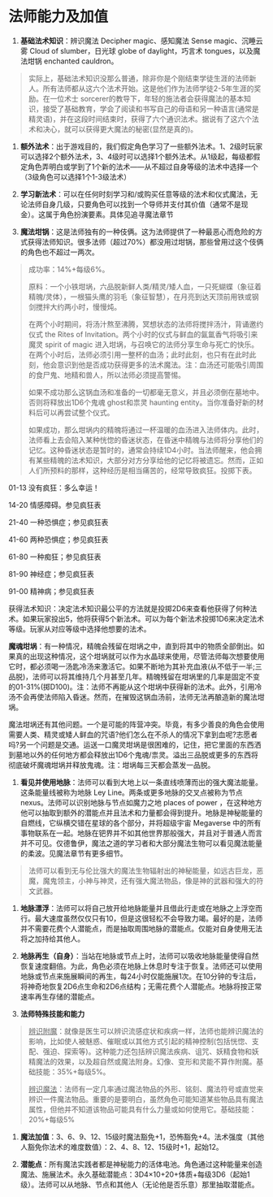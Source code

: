 # 法师能力及加值

1.  **基础法术知识**：辨识魔法 Decipher magic、感知魔法 Sense
    magic、沉睡云雾 Cloud of slumber，日光球 globe of daylight，巧言术
    tongues，以及魔法坩锅 enchanted cauldron。

> 实际上，基础法术知识没那么普通，除非你是个刚结束学徒生涯的法师新人。所有法师都从这六个法术开始。这是他们作为法师学徒2-5年生涯的奖励。在一位术士
> sorcerer的教导下，年轻的施法者会获得魔法的基本知识，接受了基础教育，学会了阅读和书写自己的母语和另一种语言(通常是精灵语)，并在这段时间结束时，获得了六个通识法术。据说有了这六个法术和决心，就可以获得更大魔法的秘密(显然是真的)。

1.  **额外法术**：出于游戏目的，我们假定角色学习了一些额外法术。1、2级时玩家可以选择2个额外法术，3、4级时可以选择1个额外法术。从1级起，每级都假定角色弄明白或学到了1个新的法术——从不超过自身等级的法术中选择一个（3级角色可以选择1个1-3级法术）

2.  **学习新法术**：可以在任何时刻学习和/或购买任意等级的法术和仪式魔法，无论法师自身几级，只要角色可以找到一个导师并支付其价值（通常不是现金）。这属于角色扮演要素。具体见追寻魔法章节

3.  **魔法坩锅**：这是法师独有的一种伎俩。这为法师提供了一种最恶心而危险的方式获得法师知识。很多法师（超过70%）都没用过坩锅，那些曾用过这个伎俩的角色也不超过一两次。

> 成功率：14%+每级6%。
>
> 原料：一个小铁坩埚，六品脱新鲜人类/精灵/矮人血，一只死蝴蝶（象征着精魄/灵体），一根猫头鹰的羽毛（象征智慧），在月亮到达天顶前用铁或钢剑搅拌大约两小时，慢慢炖。
>
> 在两个小时期间，将汤汁熬至沸腾，冥想状态的法师将搅拌汤汁，背诵邀约仪式
> the Rites of Invitation。两个小时的仪式与鲜血的氤氲香气将吸引来魔灵
> spirit of magic
> 进入坩埚，与召唤它的法师分享生命与死亡的快乐。在两个小时后，法师必须引用一整杯的血汤；此时此刻，也只有在此时此刻，他会意识到他是否成功获得更多的法术魔法。注：血汤还可能吸引周围的食尸鬼、地精和兽人，所以法师必须提高警惕。
>
> 如果不成功那么这锅血汤和准备的一切都毫无意义，并且必须倒在墓地中。否则将释放出1D6个鬼魂
> ghost和祟灵 haunting entity。当你准备好新的材料后可以再尝试整个仪式。
>
> 如果成功，那么坩埚内的精魄将通过一杯温暖的血汤进入法师体内。此时，法师看上去会陷入某种恍惚的昏迷状态，在昏迷中精魄与法师将分享他们的记忆。这种昏迷状态是暂时的，通常会持续1D4小时。当法师醒来，他会拥有某些精魄的法术知识，大部分对方分享给他的记忆将被遗忘。然而，正如人们所预料的那样，这种经历是相当痛苦的，经常导致疯狂。投掷下表。

01-13 没有疯狂：多么幸运！

14-20 情感障碍。参见疯狂表

21-40 一种恐惧症；参见疯狂表

41-60 两种恐惧症；参见疯狂表

61-80 一种痴狂；参见疯狂表

81-90 神经症；参见疯狂表

91-00 精神病；参见疯狂表

获得法术知识：决定法术知识最公平的方法就是投掷2D6来查看他获得了何种法术。如果玩家投出5，他将获得5个新法术。可以为每个新法术投掷1D6来决定法术等级。玩家从对应等级中选择他想要的法术。

**魔魂坩埚**：有一种情况，精魄会残留在坩埚之中，直到将其中的物质全部倒出。如果真的出现这种情况，这个坩埚就可以作为水晶球来使用，尽管法师每次想要使用它时，都必须喝一汤匙冷汤来激活它。如果不断地为其补充血液(从不低于一半;三品脱)，法师可以将其维持几个月甚至几年。精魄残留在坩埚里的几率是固定不变的01-31%(掷D100)。注：法师不再能从这个坩埚中获得新的法术。此外，引用冷汤不会再使法师陷入昏迷。然而，在摧毁这锅血汤前，法师无法再酿造新的魔法坩埚。

魔法坩埚还有其他问题。一个是可能的阵营冲突。毕竟，有多少善良的角色会使用需要人类、精灵或矮人鲜血的咒语?他们怎么在不杀人的情况下拿到血呢?志愿者吗?另一个问题是交通。运送一口魔灵坩埚是很困难的，记住，把它里面的东西洒到墓地以外的任何地方都会释放出1D6个鬼魂/祟灵。溢出三品脱或更多的东西将彻底破坏魔魂坩埚并释放鬼魂。注：坩埚每三天都会蒸发一品脱。

1.  **看见并使用地脉**：法师可以看到大地上以一条直线喷薄而出的强大魔法能量。这条能量线被称为地脉
    Ley Line。两条或更多地脉的交叉点被称为节点
    nexus。法师可以识别地脉与节点如魔力之地 places of power
    ，在这种地方他可以抽取到额外的潜能点并且法术和力量都会得到提升。地脉是神秘能量的自燃线，它纵横交错在星球的各个部分，并将超级宇宙
    Megaverse
    中的所有事物联系在一起。地脉在钯界并不如其他世界那般强大，并且对于普通人而言并不可见。仅德鲁伊，魔法之道的学习者和大部分魔法生物可以看见魔法能量的柔波。见魔法章节有更多细节。

> 法师可以看到无与伦比强大的魔法生物辐射出的神秘能量，如远古巨龙，恶魔，魔鬼领主，小神与神灵，还有强大魔法物品，像是神的武器和强大的符文武器。

1.  **地脉漂浮**：法师可以将自己放开给地脉能量并且借此行走或在地脉之上浮空而行。最大速度虽然仅仅只有10，但是这很轻松不会导致力竭。最好的是，法师并不需要花费个人潜能点，而是抽取周围地脉的潜能点。仅能对自身使用无法将之加持给其他人。

2.  **地脉再生（自身）**：当站在地脉或节点上时，法师可以吸收地脉能量使得自然恢复速度翻倍。为此，角色必须在地脉上休息时专注于恢复。法师还可以使用地脉或节点来施展瞬间的再生，每24小时仅能施展1次。在10分钟的专注后，将神奇地恢复2D6点生命和2D6点结构；无需花费个人潜能点。地脉将按正常速率再生存储的潜能点。

3.  **法师特殊技能和能力**

> <u>辨识附魔</u>：就像是医生可以辨识流感症状和疾病一样，法师也能辨识魔法的影响，比如使人被魅惑、催眠或以其他方式引起的精神控制(包括恍惚、支配、强迫、探索等)。这种能力还包括辨识魔法疾病、诅咒、妖精食物和妖精魔法的效果，以及超自然或魔法附身。幻像、变形和灵能不算作附魔。基础技能：35%+每级5%。
>
> <u>辨识魔法</u>：法师有一定几率通过魔法物品的外形、铭刻、魔法符号或直觉来辨识一件魔法物品。重要的是要明白，虽然角色可能知道某些物品具有魔法属性，但他并不知道该物品可能具有什么力量或如何使用它。基础技能：20%+每级5%

1.  **魔法加值**：3、6、9、12、15级时魔法豁免+1，恐怖豁免+4。法术强度（其他人豁免你法术的难度数值）：2、4、8、12、15级时+1，起始12。

2.  **潜能点**：所有魔法实践者都是神秘能力的活体电池。角色通过这种能量来创造魔法、施展法术。永久基础潜能点：3D4×10+20+体质+每级3D6（起始1级）。法师可以从地脉、节点和其他人（无论他是否乐意）那里抽取潜能点。
